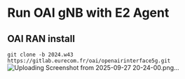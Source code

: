 # Run OAI gNB with E2 Agent

## OAI RAN install

``
git clone -b 2024.w43 https://gitlab.eurecom.fr/oai/openairinterface5g.git
``
![Uploading Screenshot from 2025-09-27 20-24-00.png…]()


